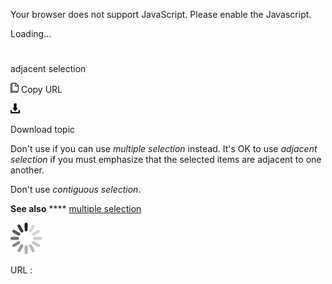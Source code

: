 Your browser does not support JavaScript. Please enable the Javascript.

Loading...

# 

adjacent selection

![Copy URL](media/adjacent-selection/Copy.png)
Copy URL

![Download](media/adjacent-selection/Download.png)

Download topic

Don't use if you can use *multiple selection* instead. It's OK to use *adjacent selection* if you must emphasize that the selected items are adjacent to one another.

Don't use *contiguous selection*.

**See also** **** [multiple selection](https://worldready.cloudapp.net/Styleguide/Read?id=2700&topicid=32286)

![In progress](media/adjacent-selection/activity-large.gif)

URL :
